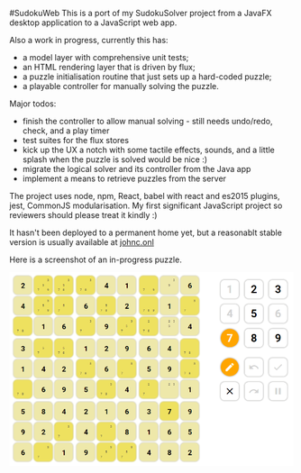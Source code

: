 #SudokuWeb
This is a port of my SudokuSolver project from a JavaFX desktop application to a JavaScript web app.

Also a work in progress, currently this has:
* a model layer with comprehensive unit tests;
* an HTML rendering layer that is driven by flux;
* a puzzle initialisation routine that just sets up a hard-coded puzzle;
* a playable controller for manually solving the puzzle.

Major todos:
* finish the controller to allow manual solving - still needs undo/redo, check, and a play timer
* test suites for the flux stores
* kick up the UX a notch with some tactile effects, sounds, and a little splash when the puzzle is solved would be nice :)
* migrate the logical solver and its controller from the Java app
* implement a means to retrieve puzzles from the server

The project uses node, npm, React, babel with react and es2015 plugins, jest, CommonJS modularisation. My first significant JavaScript project so reviewers should please treat it kindly :)

It hasn't been deployed to a permanent home yet, but a reasonablt stable version is usually available at [johnc.onl](http://johnc.onl)

Here is a screenshot of an in-progress puzzle.

![Solving a puzzle](screenshot.png?raw=true)